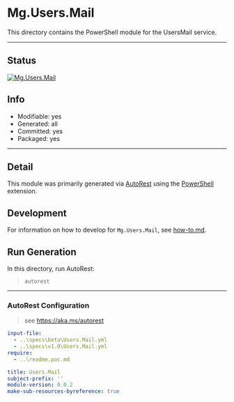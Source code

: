 <!-- region Generated -->
# Mg.Users.Mail
This directory contains the PowerShell module for the UsersMail service.

---
## Status
[![Mg.Users.Mail](https://img.shields.io/powershellgallery/v/Mg.Users.Mail.svg?style=flat-square&label=Mg.Users.Mail "Mg.Users.Mail")](https://www.powershellgallery.com/packages/Mg.Users.Mail/)

## Info
- Modifiable: yes
- Generated: all
- Committed: yes
- Packaged: yes

---
## Detail
This module was primarily generated via [AutoRest](https://github.com/Azure/autorest) using the [PowerShell](https://github.com/Azure/autorest.powershell) extension.

## Development
For information on how to develop for `Mg.Users.Mail`, see [how-to.md](how-to.md).
<!-- endregion -->

## Run Generation
In this directory, run AutoRest:
> `autorest`

---
### AutoRest Configuration
> see https://aka.ms/autorest

``` yaml
input-file:
  - ..\specs\beta\Users.Mail.yml
  - ..\specs\v1.0\Users.Mail.yml
require:
  - ..\readme.poc.md

title: Users.Mail
subject-prefix: ''
module-version: 0.0.2
make-sub-resources-byreference: true
